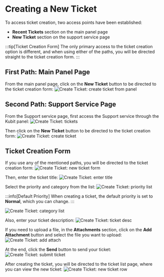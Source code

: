 # Creating a New Ticket

To access ticket creation, two access points have been established:

- **Recent Tickets** section on the main panel page
- **New Ticket** section on the support service page

:::tip[Ticket Creation Form]
The only primary access to the ticket creation option is different, and when using either of the paths, you will be directed straight to the ticket creation form.
:::

## First Path: Main Panel Page

From the main panel page, click on the **New Ticket** button to be directed to the ticket creation form:
![Create Ticket: create ticket from panel](img/create-ticket-from-panel.png)

## Second Path: Support Service Page

From the Support service page, first access the Support service through the Kubit panel:
![Create Ticket: tickets](img/ticketing.png)

Then click on the **New Ticket** button to be directed to the ticket creation form:
![Create Ticket: create ticket](img/create-ticket.png)

## Ticket Creation Form

If you use any of the mentioned paths, you will be directed to the ticket creation form:
![Create Ticket: new ticket form](img/new-ticket-form.png)

Then, enter the ticket title:
![Create Ticket: enter title](img/enter-title.png)

Select the priority and category from the list:
![Create Ticket: priority list](img/priority-list.png)

:::info[Default Priority]
When creating a ticket, the default priority is set to **Normal**, which you can change.
:::

![Create Ticket: category list](img/category-list.png)

Also, enter your ticket description:
![Create Ticket: ticket desc](img/ticket-desc.png)

If you need to upload a file, in the **Attachments** section, click on the **Add Attachment** button and select the file you want to upload:
![Create Ticket: add attach](img/add-attach.png)

At the end, click the **Send** button to send your ticket:
![Create Ticket: submit ticket](img/submit-ticket.png)

After creating the ticket, you will be directed to the ticket list page, where you can view the new ticket:
![Create Ticket: new ticket row](img/new-ticket-row.png)
